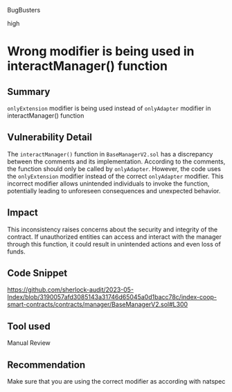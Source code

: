 BugBusters

high

# Wrong modifier is being used in interactManager() function

## Summary
`onlyExtension` modifier is being used instead of `onlyAdapter` modifier in interactManager() function

## Vulnerability Detail
The `interactManager()` function in `BaseManagerV2.sol` has a discrepancy between the comments and its implementation. According to the comments, the function should only be called by `onlyAdapter`. However, the code uses the `onlyExtension` modifier instead of the correct `onlyAdapter` modifier. This incorrect modifier allows unintended individuals to invoke the function, potentially leading to unforeseen consequences and unexpected behavior.


## Impact
This inconsistency raises concerns about the security and integrity of the contract. If unauthorized entities can access and interact with the manager through this function, it could result in unintended actions and even loss of funds.

## Code Snippet
https://github.com/sherlock-audit/2023-05-Index/blob/3190057afd3085143a31746d65045a0d1bacc78c/index-coop-smart-contracts/contracts/manager/BaseManagerV2.sol#L300

## Tool used

Manual Review

## Recommendation
Make sure that you are using the correct modifier as according with natspec